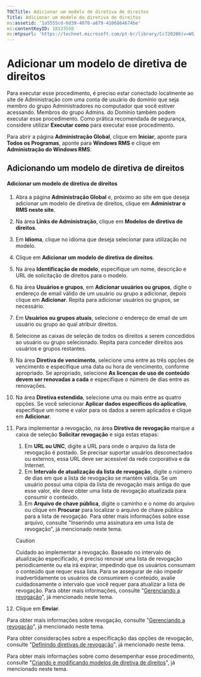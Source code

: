```yaml
---
TOCTitle: Adicionar um modelo de diretiva de direitos
Title: Adicionar um modelo de diretiva de direitos
ms:assetid: '1a5555cd-6d39-4078-a879-4106864674be'
ms:contentKeyID: 18123558
ms:mtpsurl: 'https://technet.microsoft.com/pt-br/library/Cc720206(v=WS.10)'
---
```


Adicionar um modelo de diretiva de direitos
===========================================

Para executar esse procedimento, é preciso estar conectado localmente ao site de Administração com uma conta de usuário do domínio que seja membro do grupo Administradores no computador que você estiver acessando. Membros do grupo Admins. do Domínio também podem executar esse procedimento. Como prática recomendada de segurança, considere utilizar **Executar como** para executar esse procedimento.

Para abrir a página **Administração Global**, clique em **Iniciar**, aponte para **Todos os Programas**, aponte para **Windows RMS** e clique em **Administração do Windows RMS**.

Adicionando um modelo de diretiva de direitos
---------------------------------------------

#### Adicionar um modelo de diretiva de direitos

1.  Abra a página **Administração Global** e, próximo ao site em que deseja adicionar um modelo de diretiva de direitos, clique em **Administrar o RMS neste site**.

2.  Na área **Links de Administração**, clique em **Modelos de diretiva de direitos**.

3.  Em **Idioma**, clique no idioma que deseja selecionar para utilização no modelo.

4.  Clique em **Adicionar um modelo de diretiva de direitos**.

5.  Na área **Identificação de modelo**, especifique um nome, descrição e URL de solicitação de direitos para o modelo.

6.  Na área **Usuários e grupos**, em **Adicionar usuários ou grupos**, digite o endereço de email válido de um usuário ou grupo a adicionar, depois clique em **Adicionar**. Repita para adicionar usuários ou grupos, se necessário.

7.  Em **Usuários ou grupos atuais**, selecione o endereço de email de um usuário ou grupo ao qual atribuir direitos.

8.  Selecione as caixas de seleção de todos os direitos a serem concedidos ao usuário ou grupo selecionado. Repita para conceder direitos aos usuários e grupos restantes.

9.  Na área **Diretiva de vencimento**, selecione uma entre as três opções de vencimento e especifique uma data ou hora de vencimento, conforme apropriado. Se apropriado, selecione **As licenças de uso de conteúdo devem ser renovadas a cada** e especifique o número de dias entre as renovações.

10. Na área **Diretiva estendida**, selecione uma ou mais entre as quatro opções. Se você selecionar **Aplicar dados específicos do aplicativo**, especifique um nome e valor para os dados a serem aplicados e clique em **Adicionar**.

11. Para implementar a revogação, na área **Diretiva de revogação** marque a caixa de seleção **Solicitar revogação** e siga estas etapas:

    1.  Em **URL ou UNC**, digite a URL para onde o arquivo da lista de revogação é postado. Se precisar suportar usuários desconectados ou externos, essa URL deve ser acessível da rede corporativa e da Internet.
    2.  Em **Intervalo de atualização da lista de revogação**, digite o número de dias em que a lista de revogação se mantém válida. Se um usuário possui uma cópia da lista de revogação mais antiga do que esse valor, ele deve obter uma lista de revogação atualizada para consumir o conteúdo.
    3.  Em **Arquivo de chave pública**, digite o caminho e o nome do arquivo ou clique em **Procurar** para localizar o arquivo de chave pública para a lista de revogação. Para obter mais informações sobre esse arquivo, consulte "Inserindo uma assinatura em uma lista de revogação", já mencionado neste tema.

    > [!Caution]  
    > Cuidado ao implementar a revogação. Baseado no intervalo de atualização especificado, é preciso renovar uma lista de revogação periodicamente ou ela irá expirar, impedindo que os usuários consumam o conteúdo que requer essa lista. Para se assegurar de não impedir inadvertidamente os usuários de consumirem o conteúdo, avalie cuidadosamente o intervalo que você requer para atualizar a lista de revogação. Para obter mais informações, consulte "[Gerenciando a revogação](https://technet.microsoft.com/df732a7d-1fb0-4845-87ca-fab4bc5f98a0)", já mencionado neste tema. 

12. Clique em **Enviar**.

Para obter mais informações sobre revogação, consulte "[Gerenciando a revogação](https://technet.microsoft.com/df732a7d-1fb0-4845-87ca-fab4bc5f98a0)", já mencionado neste tema.

Para obter considerações sobre a especificação das opções de revogação, consulte "[Definindo diretivas de revogação](https://technet.microsoft.com/e2fffe9f-def7-439b-a8aa-43f8a065813d)", já mencionado neste tema.

Para obter mais informações sobre como desempenhar esse procedimento, consulte "[Criando e modificando modelos de diretiva de direitos](https://technet.microsoft.com/6014176f-ef71-4d29-b3e3-da129c18563d)", já mencionado neste tema.
